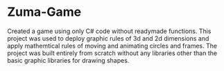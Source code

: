 # Zuma-Game
Created a game using only C# code without readymade functions.
This project was used to deploy graphic rules of 3d and 2d dimensions and apply mathemtical rules of moving and animating circles and frames.
The project was built entirely from scratch without any libraries other than the basic graphic libraries for drawing shapes.
